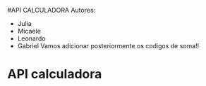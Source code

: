 
#API CALCULADORA
Autores: 
- Julia
- Micaele
- Leonardo
- Gabriel
Vamos adicionar posteriormente os codigos de soma!!
# API calculadora

